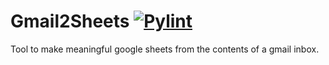 # Gmail2Sheets [![Pylint](https://github.com/kasztp/Gmail2Sheets/actions/workflows/pylint.yml/badge.svg)](https://github.com/kasztp/Gmail2Sheets/actions/workflows/pylint.yml)
 Tool to make meaningful google sheets from the contents of a gmail inbox.
